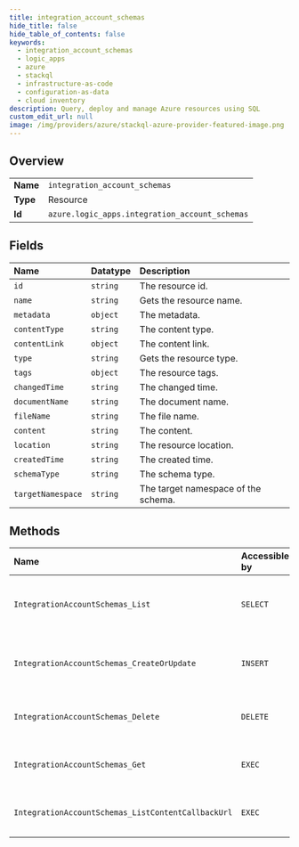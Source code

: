 ```yaml
---
title: integration_account_schemas
hide_title: false
hide_table_of_contents: false
keywords:
  - integration_account_schemas
  - logic_apps
  - azure    
  - stackql
  - infrastructure-as-code
  - configuration-as-data
  - cloud inventory
description: Query, deploy and manage Azure resources using SQL
custom_edit_url: null
image: /img/providers/azure/stackql-azure-provider-featured-image.png
---
```

  
    

## Overview
<table><tbody>
<tr><td><b>Name</b></td><td><code>integration_account_schemas</code></td></tr>
<tr><td><b>Type</b></td><td>Resource</td></tr>
<tr><td><b>Id</b></td><td><code>azure.logic_apps.integration_account_schemas</code></td></tr>
</tbody></table>

## Fields
| Name | Datatype | Description |
|:-----|:---------|:------------|
| `id` | `string` | The resource id. |
| `name` | `string` | Gets the resource name. |
| `metadata` | `object` | The metadata. |
| `contentType` | `string` | The content type. |
| `contentLink` | `object` | The content link. |
| `type` | `string` | Gets the resource type. |
| `tags` | `object` | The resource tags. |
| `changedTime` | `string` | The changed time. |
| `documentName` | `string` | The document name. |
| `fileName` | `string` | The file name. |
| `content` | `string` | The content. |
| `location` | `string` | The resource location. |
| `createdTime` | `string` | The created time. |
| `schemaType` | `string` | The schema type. |
| `targetNamespace` | `string` | The target namespace of the schema. |
## Methods
| Name | Accessible by | Required Params | Description |
|:-----|:--------------|:----------------|:------------|
| `IntegrationAccountSchemas_List` | `SELECT` | `api-version, integrationAccountName, resourceGroupName, subscriptionId` | Gets a list of integration account schemas. |
| `IntegrationAccountSchemas_CreateOrUpdate` | `INSERT` | `api-version, integrationAccountName, resourceGroupName, schemaName, subscriptionId` | Creates or updates an integration account schema. |
| `IntegrationAccountSchemas_Delete` | `DELETE` | `api-version, integrationAccountName, resourceGroupName, schemaName, subscriptionId` | Deletes an integration account schema. |
| `IntegrationAccountSchemas_Get` | `EXEC` | `api-version, integrationAccountName, resourceGroupName, schemaName, subscriptionId` | Gets an integration account schema. |
| `IntegrationAccountSchemas_ListContentCallbackUrl` | `EXEC` | `api-version, integrationAccountName, resourceGroupName, schemaName, subscriptionId` | Get the content callback url. |
